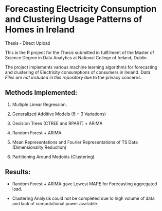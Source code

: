 # Forecasting Electricity Consumption and Clustering Usage Patterns of Homes in Ireland
Thesis - Direct Upload


This is the R project for the Thesis submitted in fullfilment of the Master of Science Degree in Data Analytics
at National College of Ireland, Dublin. 

The project implements various machine learning algorithms for forecasting and clustering of Electricity consumptions
of consumers in Ireland. *Data Files are not included in this repository* due to the privacy concerns. 

## Methods Implemented: 
1. Multiple Linear Regression.
2. Generalized Additive Models (6 + 3 Variations)
3. Decision Trees (CTREE and RPART) + ARIMA
4. Random Forest + ARIMA

5. Mean Representations and Fourier Representations of TS Data (Dimensionality Reduction)

6. Partitioning Around Medoids (Clustering)


## Results: 
- Random Forest + ARIMA gave Lowest MAPE for Forecasting aggregated load. 

- Clustering Analysis could not be completed due to high volume of data and lack of computational power available. 
